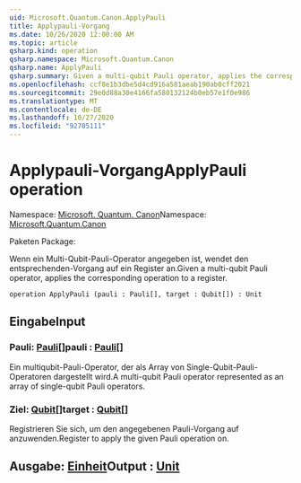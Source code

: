 ```yaml
---
uid: Microsoft.Quantum.Canon.ApplyPauli
title: Applypauli-Vorgang
ms.date: 10/26/2020 12:00:00 AM
ms.topic: article
qsharp.kind: operation
qsharp.namespace: Microsoft.Quantum.Canon
qsharp.name: ApplyPauli
qsharp.summary: Given a multi-qubit Pauli operator, applies the corresponding operation to a register.
ms.openlocfilehash: ccf8e1b3dbe5d4cd916a581aeab190ab0cff2021
ms.sourcegitcommit: 29e0d88a30e4166fa580132124b0eb57e1f0e986
ms.translationtype: MT
ms.contentlocale: de-DE
ms.lasthandoff: 10/27/2020
ms.locfileid: "92705111"
---
```

# <a name="applypauli-operation"></a><span data-ttu-id="515d7-102">Applypauli-Vorgang</span><span class="sxs-lookup"><span data-stu-id="515d7-102">ApplyPauli operation</span></span>

<span data-ttu-id="515d7-103">Namespace: [Microsoft. Quantum. Canon](xref:Microsoft.Quantum.Canon)</span><span class="sxs-lookup"><span data-stu-id="515d7-103">Namespace: [Microsoft.Quantum.Canon](xref:Microsoft.Quantum.Canon)</span></span>

<span data-ttu-id="515d7-104">Paketen [](https://nuget.org/packages/)</span><span class="sxs-lookup"><span data-stu-id="515d7-104">Package: [](https://nuget.org/packages/)</span></span>


<span data-ttu-id="515d7-105">Wenn ein Multi-Qubit-Pauli-Operator angegeben ist, wendet den entsprechenden-Vorgang auf ein Register an.</span><span class="sxs-lookup"><span data-stu-id="515d7-105">Given a multi-qubit Pauli operator, applies the corresponding operation to a register.</span></span>

```qsharp
operation ApplyPauli (pauli : Pauli[], target : Qubit[]) : Unit
```


## <a name="input"></a><span data-ttu-id="515d7-106">Eingabe</span><span class="sxs-lookup"><span data-stu-id="515d7-106">Input</span></span>

### <a name="pauli--pauli"></a><span data-ttu-id="515d7-107">Pauli: [Pauli](xref:microsoft.quantum.lang-ref.pauli)[]</span><span class="sxs-lookup"><span data-stu-id="515d7-107">pauli : [Pauli](xref:microsoft.quantum.lang-ref.pauli)[]</span></span>

<span data-ttu-id="515d7-108">Ein multiqubit-Pauli-Operator, der als Array von Single-Qubit-Pauli-Operatoren dargestellt wird.</span><span class="sxs-lookup"><span data-stu-id="515d7-108">A multi-qubit Pauli operator represented as an array of single-qubit Pauli operators.</span></span>


### <a name="target--qubit"></a><span data-ttu-id="515d7-109">Ziel: [Qubit](xref:microsoft.quantum.lang-ref.qubit)[]</span><span class="sxs-lookup"><span data-stu-id="515d7-109">target : [Qubit](xref:microsoft.quantum.lang-ref.qubit)[]</span></span>

<span data-ttu-id="515d7-110">Registrieren Sie sich, um den angegebenen Pauli-Vorgang auf anzuwenden.</span><span class="sxs-lookup"><span data-stu-id="515d7-110">Register to apply the given Pauli operation on.</span></span>



## <a name="output--unit"></a><span data-ttu-id="515d7-111">Ausgabe: [Einheit](xref:microsoft.quantum.lang-ref.unit)</span><span class="sxs-lookup"><span data-stu-id="515d7-111">Output : [Unit](xref:microsoft.quantum.lang-ref.unit)</span></span>

